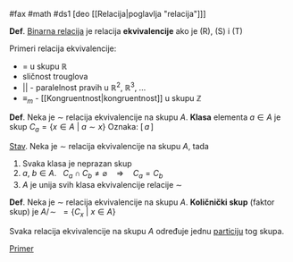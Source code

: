 #fax #math #ds1 [deo [[Relacija|poglavlja "relacija"]]]
$\:$

**Def**. [Binarna relacija](Relacija#Binarna%20relacija) je relacija **ekvivalencije** ako je (R), (S) i (T)

Primeri relacija ekvivalencije:
- = u skupu $\mathbb{R}$
- sličnost trouglova
- || - paralelnost pravih u $\mathbb{R}^2$, $\mathbb{R}^3$, ...
- $\equiv_m$ - [[Kongruentnost|kongruentnost]] u skupu $\mathbb{Z}$

**Def**. Neka je $\sim$ relacija ekvivalencije na skupu $A$.
**Klasa** elementa $a \in A$ je skup $C_a = \{ x \in A\ | \ a\sim x\}$
Oznaka: $[\,a\,]$

[Stav](klasa%20ekvivalencije%20stav.png). Neka je $\sim$ relacija ekvivalencije na skupu $A$, tada
1. Svaka klasa je neprazan skup
2. $a, \ b \in A$. $\ \ C_a\cap C_b \ne \varnothing \quad \Rightarrow \quad C_a = C_b$
3. $A$ je unija svih klasa ekvivalencije relacije $\sim$

**Def**. Neka je $\sim$ relacija ekvivalencije na skupu $A$.
**Količnički skup** (faktor skup) je $A/\!\sim\:\: = \{ C_x\ | \ x \in A \}$

Svaka relacija ekvivalencije na skupu $A$ određuje jednu [particiju](Particija%20skupa.md) tog skupa.

[Primer](klasa%20ekvivalencije%20primer.png)
